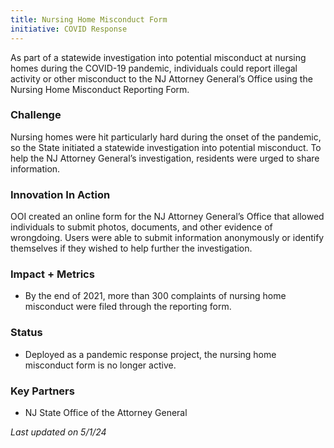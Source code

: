 ```yaml
---
title: Nursing Home Misconduct Form
initiative: COVID Response
---
```


As part of a statewide investigation into potential misconduct at nursing homes during the COVID-19 pandemic, individuals could report illegal activity or other misconduct to the NJ Attorney General’s Office using the Nursing Home Misconduct Reporting Form.

### Challenge

Nursing homes were hit particularly hard during the onset of the pandemic, so the State initiated a statewide investigation into potential misconduct. To help the NJ Attorney General’s investigation, residents were urged to share information.

### Innovation In Action

OOI created an online form for the NJ Attorney General’s Office that allowed individuals to submit photos, documents, and other evidence of wrongdoing. Users were able to submit information anonymously or identify themselves if they wished to help further the investigation.

### Impact \+ Metrics

* By the end of 2021, more than 300 complaints of nursing home misconduct were filed through the reporting form.

### Status

* Deployed as a pandemic response project, the nursing home misconduct form is no longer active.

### Key Partners

* NJ State Office of the Attorney General

*Last updated on 5/1/24*

